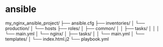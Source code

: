 # ansible
my_nginx_ansible_project/
├── ansible.cfg
├── inventories/
│   └── production/
│       └── hosts
├── roles/
│   ├── common/
│   │   ├── tasks/
│   │   │   └── main.yml
│   └── nginx/
│       ├── tasks/
│       │   └── main.yml
│       └── templates/
│           └── index.html.j2
└── playbook.yml
